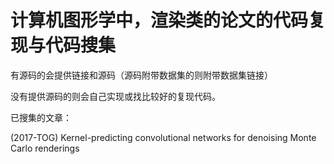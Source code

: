 # 计算机图形学中，渲染类的论文的代码复现与代码搜集

有源码的会提供链接和源码（源码附带数据集的则附带数据集链接）

没有提供源码的则会自己实现或找比较好的复现代码。

已搜集的文章：

(2017-TOG) Kernel-predicting convolutional networks for denoising Monte Carlo renderings


